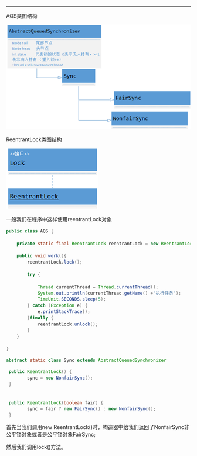 
---

AQS类图结构

![](/assets/2.png)

ReentrantLock类图结构

![](/assets/3.png)

一般我们在程序中这样使用reentrantLock对象

```java
public class AQS {

    private static final ReentrantLock reentrantLock = new ReentrantLock(true);

    public void work(){
        reentrantLock.lock();

        try {

            Thread currentThread = Thread.currentThread();
            System.out.println(currentThread.getName() +"执行任务");
            TimeUnit.SECONDS.sleep(5);
        } catch (Exception e) {
            e.printStackTrace();
        }finally {
            reentrantLock.unlock();
        }
    }

}
```

```java
abstract static class Sync extends AbstractQueuedSynchronizer
```

```java
 public ReentrantLock() {
        sync = new NonfairSync();
 }


 public ReentrantLock(boolean fair) {
        sync = fair ? new FairSync() : new NonfairSync();
 }
```

首先当我们调用new ReentrantLock\(\)时，构造器中给我们返回了NonfairSync非公平锁对象或者是公平锁对象FairSync;

然后我们调用lock\(\)方法。






















































